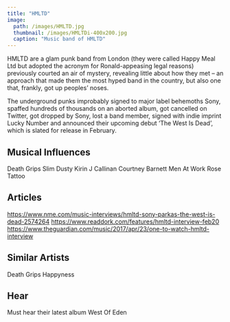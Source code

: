 ```yaml
---
title: "HMLTD"
image: 
  path: /images/HMLTD.jpg
  thumbnail: /images/HMLTDi-400x200.jpg
  caption: "Music band of HMLTD"
---
```


HMLTD are a glam punk band from London (they were called Happy Meal Ltd but adopted the acronym for Ronald-appeasing legal reasons) previously courted an air of mystery, revealing little about how they met – an approach that made them the most hyped band in the country, but also one that, frankly, got up peoples’ noses.

The underground punks improbably signed to major label behemoths Sony, spaffed hundreds of thousands on an aborted album, got cancelled on Twitter, got dropped by Sony, lost a band member, signed with indie imprint Lucky Number and announced their upcoming debut ‘The West Is Dead’, which is slated for release in February.

## Musical Influences

Death Grips
Slim Dusty
Kirin J Callinan
Courtney Barnett
Men At Work
Rose Tattoo

## Articles

https://www.nme.com/music-interviews/hmltd-sony-parkas-the-west-is-dead-2574264
https://www.readdork.com/features/hmltd-interview-feb20
https://www.theguardian.com/music/2017/apr/23/one-to-watch-hmltd-interview

## Similar Artists

Death Grips
Happyness

## Hear

Must hear their latest album West Of Eden
